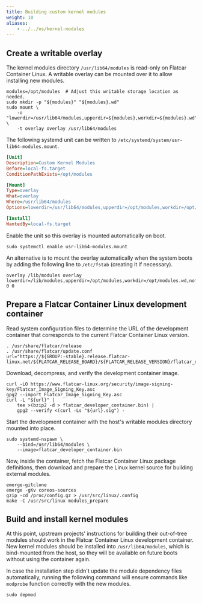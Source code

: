 ```yaml
---
title: Building custom kernel modules
weight: 10
aliases:
    - ../../os/kernel-modules
---
```


## Create a writable overlay

The kernel modules directory `/usr/lib64/modules` is read-only on Flatcar Container Linux. A writable overlay can be mounted over it to allow installing new modules.

```shell
modules=/opt/modules  # Adjust this writable storage location as needed.
sudo mkdir -p "${modules}" "${modules}.wd"
sudo mount \
    -o "lowerdir=/usr/lib64/modules,upperdir=${modules},workdir=${modules}.wd" \
    -t overlay overlay /usr/lib64/modules
```

The following systemd unit can be written to `/etc/systemd/system/usr-lib64-modules.mount`.

```ini
[Unit]
Description=Custom Kernel Modules
Before=local-fs.target
ConditionPathExists=/opt/modules

[Mount]
Type=overlay
What=overlay
Where=/usr/lib64/modules
Options=lowerdir=/usr/lib64/modules,upperdir=/opt/modules,workdir=/opt/modules.wd

[Install]
WantedBy=local-fs.target
```

Enable the unit so this overlay is mounted automatically on boot.

```shell
sudo systemctl enable usr-lib64-modules.mount
```

An alternative is to mount the overlay automatically when the system boots by adding the following line to `/etc/fstab` (creating it if necessary).

```fstab
overlay /lib/modules overlay lowerdir=/lib/modules,upperdir=/opt/modules,workdir=/opt/modules.wd,nofail 0 0
```

## Prepare a Flatcar Container Linux development container

Read system configuration files to determine the URL of the development container that corresponds to the current Flatcar Container Linux version.

```shell
. /usr/share/flatcar/release
. /usr/share/flatcar/update.conf
url="https://${GROUP:-stable}.release.flatcar-linux.net/${FLATCAR_RELEASE_BOARD}/${FLATCAR_RELEASE_VERSION}/flatcar_developer_container.bin.bz2"
```

Download, decompress, and verify the development container image.

```shell
curl -LO https://www.flatcar-linux.org/security/image-signing-key/Flatcar_Image_Signing_Key.asc
gpg2 --import Flatcar_Image_Signing_Key.asc
curl -L "${url}" |
    tee >(bzip2 -d > flatcar_developer_container.bin) |
    gpg2 --verify <(curl -Ls "${url}.sig") -
```

Start the development container with the host's writable modules directory mounted into place.

```shell
sudo systemd-nspawn \
    --bind=/usr/lib64/modules \
    --image=flatcar_developer_container.bin
```

Now, inside the container, fetch the Flatcar Container Linux package definitions, then download and prepare the Linux kernel source for building external modules.

```shell
emerge-gitclone
emerge -gKv coreos-sources
gzip -cd /proc/config.gz > /usr/src/linux/.config
make -C /usr/src/linux modules_prepare
```

## Build and install kernel modules

At this point, upstream projects' instructions for building their out-of-tree modules should work in the Flatcar Container Linux development container. New kernel modules should be installed into `/usr/lib64/modules`, which is bind-mounted from the host, so they will be available on future boots without using the container again.

In case the installation step didn't update the module dependency files automatically, running the following command will ensure commands like `modprobe` function correctly with the new modules.

```shell
sudo depmod
```
